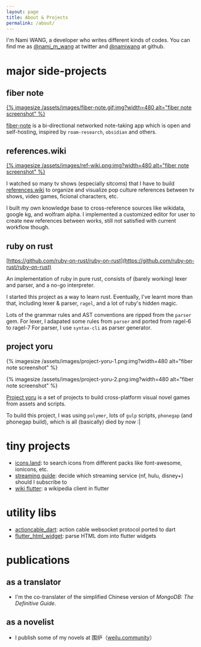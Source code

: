 ```yaml
---
layout: page
title: About & Projects
permalink: /about/
---
```


I'm Nami WANG, a developer who writes different kinds of codes. You can find me as [@nami_m_wang](https://twitter.com/nami_m_wang) at twitter and [@namiwang](https://github.com/namiwang) at github.

# major side-projects

## fiber note

<a href="https://github.com/namiwang/fiber-note" target="_blank">
  {% imagesize /assets/images/fiber-note.gif:img?width=480 alt="fiber note screenshot" %}
</a>

[fiber-note](https://github.com/namiwang/fiber-note) is a bi-directional networked note-taking app which is open and self-hosting, inspired by `roam-research`, `obsidian` and others.

## references.wiki

<a href="https://references.wiki" target="_blank">
  {% imagesize /assets/images/ref-wiki.png:img?width=480 alt="fiber note screenshot" %}
</a>

I watched so many tv shows (especially sitcoms) that I have to build [references.wiki](https://references.wiki) to organize and visualize pop culture references between tv shows, video games, ficional characters, etc.

I built my own knowledge base to cross-reference sources like wikidata, google kg,  and wolfram alpha. I implemented a customized editor for user to create new references between works, still not satisfied with current workflow though.

## ruby on rust

[https://github.com/ruby-on-rust/ruby-on-rust](https://github.com/ruby-on-rust/ruby-on-rust)

An implementation of ruby in pure rust, consists of (barely working) lexer and parser, and a no-go interpreter.

I started this project as a way to learn rust. Eventually, I've learnt more than that, including lexer & parser, `ragel`, and a lot of ruby's hidden magic.

Lots of the grammar rules and AST conventions are ripped from the `parser` gem. For lexer, I adapated some rules from `parser` and ported from ragel-6 to ragel-7 For parser, I use `syntax-cli` as parser generator.

## project yoru

{% imagesize /assets/images/project-yoru-1.png:img?width=480 alt="fiber note screenshot" %}

{% imagesize /assets/images/project-yoru-2.png:img?width=480 alt="fiber note screenshot" %}

[Project yoru](https://github.com/project-yoru) is a set of projects to build cross-platform visual novel games from assets and scripts.

To build this project, I was using `polymer`, lots of `gulp` scripts, `phonegap` (and phonegap build), which is all (basically) died by now \:\|

# tiny projects

- [icons.land](https://icons.land): to search icons from different packs like font-awesome, ionicons, etc.
- [streaming guide](https://streaming-guide.github.io): decide which streaming service (nf, hulu, disney+) should I subscribe to
- [wiki flutter](https://github.com/namiwang/wiki-flutter): a wikipedia client in flutter

# utility libs

- [actioncable_dart](https://github.com/namiwang/actioncable_dart): action cable websocket protocol ported to dart
- [flutter_html_widget](https://github.com/namiwang/flutter_html_widget): parse HTML dom into flutter widgets

# publications

## as a translator

- I'm the co-translater of the simplified Chinese version of _MongoDB: The Definitive Guide_.

## as a novelist

- I publish some of my novels at 围炉（[weilu.community](https://weilu.community)）

<!-- # communities

- ingress enlighten lv.10
- help organized wikipedia offline events in shanghai -->
